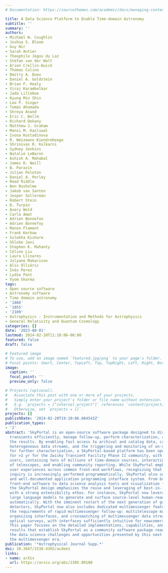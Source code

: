 ```yaml
---
# Documentation: https://sourcethemes.com/academic/docs/managing-content/

title: A Data Science Platform to Enable Time-domain Astronomy
subtitle: ''
summary: ''
authors:
- Michael W. Coughlin
- Joshua S. Bloom
- Guy Nir
- Sarah Antier
- Theophile Jegou du Laz
- Stéfan van der Walt
- Arien Crellin-Quick
- Thomas Culino
- Dmitry A. Duev
- Daniel A. Goldstein
- Brian F. Healy
- Viraj Karambelkar
- Jada Lilleboe
- Kyung Min Shin
- Leo P. Singer
- Tomás Ahumada
- Shreya Anand
- Eric C. Bellm
- Richard Dekany
- Matthew J. Graham
- Mansi M. Kasliwal
- Ivona Kostadinova
- R. Weizmann Kiendrebeogo
- Shrinivas R. Kulkarni
- Sydney Jenkins
- Natalie LeBaron
- Ashish A. Mahabal
- James D. Neill
- B. Parazin
- Julien Peloton
- Daniel A. Perley
- Reed Riddle
- Ben Rusholme
- Jakob van Santen
- Jesper Sollerman
- Robert Stein
- D. Turpin
- Avery Wold
- Carla Amat
- Adrien Bonnefon
- Adrien Bonnefoy
- Manon Flament
- Frank Kerkow
- Sulekha Kishore
- Shloke Jani
- Stephen K. Mahanty
- Céline Liu
- Laura Llinares
- Jolyane Makarison
- Alix Olliéric
- Inès Perez
- Lydie Pont
- Vyom Sharma
tags:
- Open source software
- Astronomy software
- Time domain astronomy
- '1866'
- '1855'
- '2109'
- Astrophysics - Instrumentation and Methods for Astrophysics
- General Relativity and Quantum Cosmology
categories: []
date: '2023-08-01'
lastmod: 2024-02-20T11:10:06-08:00
featured: false
draft: false

# Featured image
# To use, add an image named `featured.jpg/png` to your page's folder.
# Focal points: Smart, Center, TopLeft, Top, TopRight, Left, Right, BottomLeft, Bottom, BottomRight.
image:
  caption: ''
  focal_point: ''
  preview_only: false

# Projects (optional).
#   Associate this post with one or more of your projects.
#   Simply enter your project's folder or file name without extension.
#   E.g. `projects = ["internal-project"]` references `content/project/deep-learning/index.md`.
#   Otherwise, set `projects = []`.
projects: []
publishDate: '2024-02-20T19:10:06.804543Z'
publication_types:
- '2'
abstract: 'SkyPortal is an open-source software package designed to discover interesting
  transients efficiently, manage follow-up, perform characterization, and visualize
  the results. By enabling fast access to archival and catalog data, crossmatching
  heterogeneous data streams, and the triggering and monitoring of on-demand observations
  for further characterization, a SkyPortal-based platform has been operating at scale
  for >2 yr for the Zwicky Transient Facility Phase II community, with hundreds of
  users, containing tens of millions of time-domain sources, interacting with dozens
  of telescopes, and enabling community reporting. While SkyPortal emphasizes rich
  user experiences across common front-end workflows, recognizing that scientific
  inquiry is increasingly performed programmatically, SkyPortal also surfaces an extensive
  and well-documented application programming interface system. From back-end and
  front-end software to data science analysis tools and visualization frameworks,
  the SkyPortal design emphasizes the reuse and leveraging of best-in- class approaches,
  with a strong extensibility ethos. For instance, SkyPortal now leverages ChatGPT
  large language models to generate and surface source-level human-readable summaries
  automatically. With the imminent restart of the next generation of gravitational-wave
  detectors, SkyPortal now also includes dedicated multimessenger features addressing
  the requirements of rapid multimessenger follow-up: multitelescope management, team/group
  organizing interfaces, and crossmatching of multimessenger data streams with time-domain
  optical surveys, with interfaces sufficiently intuitive for newcomers to the field.
  This paper focuses on the detailed implementations, capabilities, and early science
  results that establish SkyPortal as a community software package ready to take on
  the data science challenges and opportunities presented by this next chapter in
  the multimessenger era.'
publication: '*Astrophysical Journal Supp.*'
doi: 10.3847/1538-4365/acdee1
links:
- name: arXiv
  url: https://arxiv.org/abs/2305.00108
---
```

